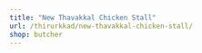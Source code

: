 ```yaml
---
title: "New Thavakkal Chicken Stall"
url: /thirurkkad/new-thavakkal-chicken-stall/
shop: butcher
---
```

